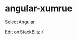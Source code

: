 # angular-xumrue

Select Angular.

[Edit on StackBlitz ⚡️](https://stackblitz.com/edit/angular-xumrue)
